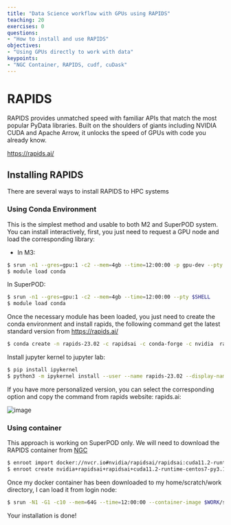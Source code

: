 ```yaml
---
title: "Data Science workflow with GPUs using RAPIDS"
teaching: 20
exercises: 0
questions:
- "How to install and use RAPIDS"
objectives:
- "Using GPUs directly to work with data"
keypoints:
- "NGC Container, RAPIDS, cudf, cuDask"
---
```


# RAPIDS

RAPIDS provides unmatched speed with familiar APIs that match the most popular PyData libraries. Built on the shoulders of giants including NVIDIA CUDA and Apache Arrow, it unlocks the speed of GPUs with code you already know.

https://rapids.ai/

## Installing RAPIDS
There are several ways to install RAPIDS to HPC systems

### Using Conda Environment
This is the simplest method and usable to both M2 and SuperPOD system.
You can install interactively, first, you just need to request a GPU node and load the corresponding library:

- In M3:

```bash
$ srun -n1 --gres=gpu:1 -c2 --mem=4gb --time=12:00:00 -p gpu-dev --pty $SHELL
$ module load conda
```

In SuperPOD:

```bash
$ srun -n1 --gres=gpu:1 -c2 --mem=4gb --time=12:00:00 --pty $SHELL
$ module load conda
```

Once the necessary module has been loaded, you just need to create the conda environment and install rapids, the following command get the latest standard version from https://rapids.ai/

```bash
$ conda create -n rapids-23.02 -c rapidsai -c conda-forge -c nvidia  rapids=23.02 python=3.10 cudatoolkit=11.8
```

Install jupyter kernel to jupyter lab:

```bash
$ pip install ipykernel
$ python3 -m ipykernel install --user --name rapids-23.02 --display-name Rapids-23.02

```

If you have more personalized version, you can select the corresponding option and copy the command from rapids website: rapids.ai:

![image](https://user-images.githubusercontent.com/43855029/228034833-16cff533-1612-49d8-88a6-cb3b2f9db900.png)


### Using container

This approach is working on SuperPOD only.
We will need to download the RAPIDS container from [NGC](https://catalog.ngc.nvidia.com/orgs/nvidia/teams/rapidsai/containers/rapidsai)

```bash
$ enroot import docker://nvcr.io#nvidia/rapidsai/rapidsai:cuda11.2-runtime-centos7-py3.10
$ enroot create nvidia+rapidsai+rapidsai+cuda11.2-runtime-centos7-py3.10.sqsh
```

Once my docker container has been downloaded to my home/scratch/work directory, I can load it from login node:

```bash
$ srun -N1 -G1 -c10 --mem=64G --time=12:00:00 --container-image $WORK/sqsh/nvidia+rapidsai+rapidsai+cuda11.2-runtime-centos7-py3.10.sqsh --container-mounts=$WORK --pty $SHELL
```

Your installation is done!




